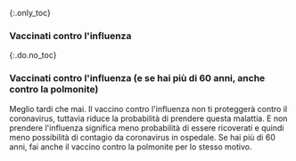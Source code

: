 {:.only_toc}
### Vaccinati contro l'influenza

{:.do.no_toc}
### Vaccinati contro l'influenza (e se hai più di 60 anni, anche contro la polmonite)

Meglio tardi che mai. Il vaccino contro l'influenza non ti proteggerà contro il coronavirus, tuttavia riduce la probabilità di prendere questa malattia. E non prendere l'influenza significa meno probabilità di essere ricoverati e quindi meno possibilità di contagio da coronavirus in ospedale. Se hai più di 60 anni, fai anche il vaccino contro la polmonite per lo stesso motivo.
